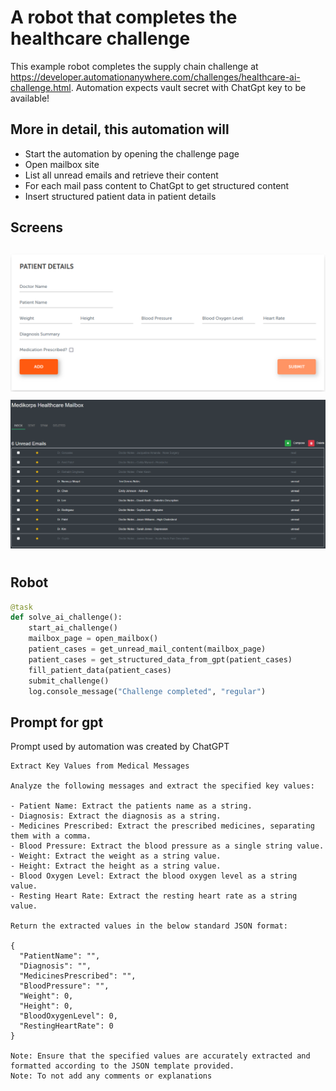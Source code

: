 # A robot that completes the healthcare challenge

This example robot completes the supply chain challenge at <https://developer.automationanywhere.com/challenges/healthcare-ai-challenge.html>. Automation expects vault secret with ChatGpt key to be available!

## More in detail, this automation will

- Start the automation by opening the challenge page
- Open mailbox site
- List all unread emails and retrieve their content
- For each mail pass content to ChatGpt to get structured content
- Insert structured patient data in patient details

## Screens

<img src="images/patient_detail.png" style="margin-top:10px">
<img src="images/mailbox.png" style="margin:10px 0px">

## Robot

```python
@task
def solve_ai_challenge():
    start_ai_challenge()
    mailbox_page = open_mailbox()
    patient_cases = get_unread_mail_content(mailbox_page)
    patient_cases = get_structured_data_from_gpt(patient_cases)
    fill_patient_data(patient_cases)
    submit_challenge()
    log.console_message("Challenge completed", "regular")
```

## Prompt for gpt

Prompt used by automation was created by ChatGPT

``` text
Extract Key Values from Medical Messages

Analyze the following messages and extract the specified key values:

- Patient Name: Extract the patients name as a string.
- Diagnosis: Extract the diagnosis as a string.
- Medicines Prescribed: Extract the prescribed medicines, separating them with a comma.
- Blood Pressure: Extract the blood pressure as a single string value.
- Weight: Extract the weight as a string value.
- Height: Extract the height as a string value.
- Blood Oxygen Level: Extract the blood oxygen level as a string value.
- Resting Heart Rate: Extract the resting heart rate as a string value.

Return the extracted values in the below standard JSON format:

{
  "PatientName": "",
  "Diagnosis": "",
  "MedicinesPrescribed": "",
  "BloodPressure": "",
  "Weight": 0,
  "Height": 0,
  "BloodOxygenLevel": 0,
  "RestingHeartRate": 0
}

Note: Ensure that the specified values are accurately extracted and formatted according to the JSON template provided.
Note: To not add any comments or explanations
```
